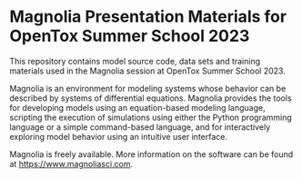 # Magnolia Presentation Materials for OpenTox Summer School 2023

This repository contains model source code, data sets and training materials used in the Magnolia session at OpenTox Summer School 2023.

Magnolia is an environment for modeling systems whose behavior can be described by systems of differential equations. Magnolia provides the tools for developing models using an equation-based modeling language, scripting the execution of simulations using either the Python programming language or a simple command-based language, and for interactively exploring model behavior using an intuitive user interface.

Magnolia is freely available.  More information on the software can be found at https://www.magnoliasci.com.

